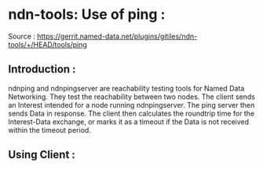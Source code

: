 # ndn-tools: Use of ping :
Source : https://gerrit.named-data.net/plugins/gitiles/ndn-tools/+/HEAD/tools/ping

## Introduction :

ndnping and ndnpingserver are reachability testing tools for Named Data Networking. They test the reachability between two nodes. The client sends an Interest intended for a node running ndnpingserver. The ping server then sends Data in response. The client then calculates the roundtrip time for the Interest-Data exchange, or marks it as a timeout if the Data is not received within the timeout period.

## Using Client :

